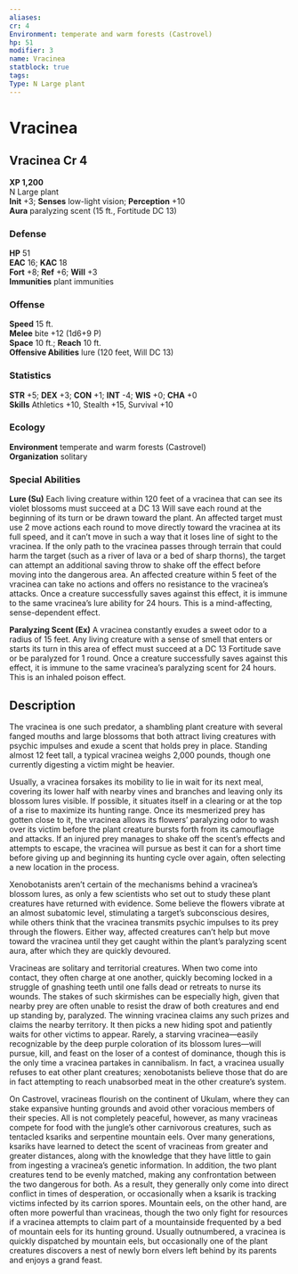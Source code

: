 ```yaml
---
aliases: 
cr: 4
Environment: temperate and warm forests (Castrovel)  
hp: 51
modifier: 3
name: Vracinea
statblock: true
tags: 
Type: N Large plant  
---
```


# Vracinea

## Vracinea Cr 4

**XP 1,200**  
N Large plant  
**Init** +3; **Senses** low-light vision; **Perception** +10  
**Aura** paralyzing scent (15 ft., Fortitude DC 13)

### Defense

**HP** 51  
**EAC** 16; **KAC** 18  
**Fort** +8; **Ref** +6; **Will** +3  
**Immunities** plant immunities  

### Offense

**Speed** 15 ft.  
**Melee** bite +12 (1d6+9 P)  
**Space** 10 ft.; **Reach** 10 ft.  
**Offensive Abilities** lure (120 feet, Will DC 13)

### Statistics

**STR** +5; **DEX** +3; **CON** +1; **INT** -4; **WIS** +0; **CHA** +0  
**Skills** Athletics +10, Stealth +15, Survival +10

### Ecology

**Environment** temperate and warm forests (Castrovel)  
**Organization** solitary

### Special Abilities

**Lure (Su)** Each living creature within 120 feet of a vracinea that can see its violet blossoms must succeed at a DC 13 Will save each round at the beginning of its turn or be drawn toward the plant. An affected target must use 2 move actions each round to move directly toward the vracinea at its full speed, and it can’t move in such a way that it loses line of sight to the vracinea. If the only path to the vracinea passes through terrain that could harm the target (such as a river of lava or a bed of sharp thorns), the target can attempt an additional saving throw to shake off the effect before moving into the dangerous area. An affected creature within 5 feet of the vracinea can take no actions and offers no resistance to the vracinea’s attacks. Once a creature successfully saves against this effect, it is immune to the same vracinea’s lure ability for 24 hours. This is a mind-affecting, sense-dependent effect.

**Paralyzing Scent (Ex)** A vracinea constantly exudes a sweet odor to a radius of 15 feet. Any living creature with a sense of smell that enters or starts its turn in this area of effect must succeed at a DC 13 Fortitude save or be paralyzed for 1 round. Once a creature successfully saves against this effect, it is immune to the same vracinea’s paralyzing scent for 24 hours. This is an inhaled poison effect.

## Description

The vracinea is one such predator, a shambling plant creature with several fanged mouths and large blossoms that both attract living creatures with psychic impulses and exude a scent that holds prey in place. Standing almost 12 feet tall, a typical vracinea weighs 2,000 pounds, though one currently digesting a victim might be heavier.

Usually, a vracinea forsakes its mobility to lie in wait for its next meal, covering its lower half with nearby vines and branches and leaving only its blossom lures visible. If possible, it situates itself in a clearing or at the top of a rise to maximize its hunting range. Once its mesmerized prey has gotten close to it, the vracinea allows its flowers’ paralyzing odor to wash over its victim before the plant creature bursts forth from its camouflage and attacks. If an injured prey manages to shake off the scent’s effects and attempts to escape, the vracinea will pursue as best it can for a short time before giving up and beginning its hunting cycle over again, often selecting a new location in the process.

Xenobotanists aren’t certain of the mechanisms behind a vracinea’s blossom lures, as only a few scientists who set out to study these plant creatures have returned with evidence. Some believe the flowers vibrate at an almost subatomic level, stimulating a target’s subconscious desires, while others think that the vracinea transmits psychic impulses to its prey through the flowers. Either way, affected creatures can’t help but move toward the vracinea until they get caught within the plant’s paralyzing scent aura, after which they are quickly devoured.

Vracineas are solitary and territorial creatures. When two come into contact, they often charge at one another, quickly becoming locked in a struggle of gnashing teeth until one falls dead or retreats to nurse its wounds. The stakes of such skirmishes can be especially high, given that nearby prey are often unable to resist the draw of both creatures and end up standing by, paralyzed. The winning vracinea claims any such prizes and claims the nearby territory. It then picks a new hiding spot and patiently waits for other victims to appear. Rarely, a starving vracinea—easily recognizable by the deep purple coloration of its blossom lures—will pursue, kill, and feast on the loser of a contest of dominance, though this is the only time a vracinea partakes in cannibalism. In fact, a vracinea usually refuses to eat other plant creatures; xenobotanists believe those that do are in fact attempting to reach unabsorbed meat in the other creature’s system.

On Castrovel, vracineas flourish on the continent of Ukulam, where they can stake expansive hunting grounds and avoid other voracious members of their species. All is not completely peaceful, however, as many vracineas compete for food with the jungle’s other carnivorous creatures, such as tentacled ksariks and serpentine mountain eels. Over many generations, ksariks have learned to detect the scent of vracineas from greater and greater distances, along with the knowledge that they have little to gain from ingesting a vracinea’s genetic information. In addition, the two plant creatures tend to be evenly matched, making any confrontation between the two dangerous for both. As a result, they generally only come into direct conflict in times of desperation, or occasionally when a ksarik is tracking victims infected by its carrion spores. Mountain eels, on the other hand, are often more powerful than vracineas, though the two only fight for resources if a vracinea attempts to claim part of a mountainside frequented by a bed of mountain eels for its hunting ground. Usually outnumbered, a vracinea is quickly dispatched by mountain eels, but occasionally one of the plant creatures discovers a nest of newly born elvers left behind by its parents and enjoys a grand feast.
